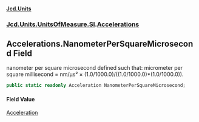 #### [Jcd.Units](index.md 'index')
### [Jcd.Units.UnitsOfMeasure.SI](Jcd.Units.UnitsOfMeasure.SI.md 'Jcd.Units.UnitsOfMeasure.SI').[Accelerations](Accelerations.md 'Jcd.Units.UnitsOfMeasure.SI.Accelerations')

## Accelerations.NanometerPerSquareMicrosecond Field

nanometer per square microsecond defined such that: micrometer per square millisecond = nm/μs² × (1.0/1000.0)/((1.0/1000.0)*(1.0/1000.0)).

```csharp
public static readonly Acceleration NanometerPerSquareMicrosecond;
```

#### Field Value
[Acceleration](Acceleration.md 'Jcd.Units.UnitTypes.Acceleration')